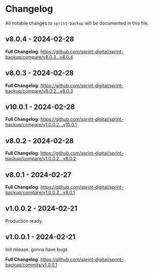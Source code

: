 # Changelog

All notable changes to `sprint-backup` will be documented in this file.

## v8.0.4 - 2024-02-28

**Full Changelog**: https://github.com/sprint-digital/sprint-backup/compare/v8.0.3...v8.0.4

## v8.0.3 - 2024-02-28

**Full Changelog**: https://github.com/sprint-digital/sprint-backup/compare/v8.0.2...v8.0.3

## v10.0.1 - 2024-02-28

**Full Changelog**: https://github.com/sprint-digital/sprint-backup/compare/v1.0.0.2...v10.0.1

## v8.0.2 - 2024-02-28

**Full Changelog**: https://github.com/sprint-digital/sprint-backup/compare/v1.0.0.2...v8.0.2

## v8.0.1 - 2024-02-27

**Full Changelog**: https://github.com/sprint-digital/sprint-backup/compare/v1.0.0.2...v8.0.1

## v1.0.0.2 - 2024-02-21

Production ready.

## v1.0.0.1 - 2024-02-21

Init release. gonna have bugs

**Full Changelog**: https://github.com/sprint-digital/sprint-backup/commits/v1.0.0.1
